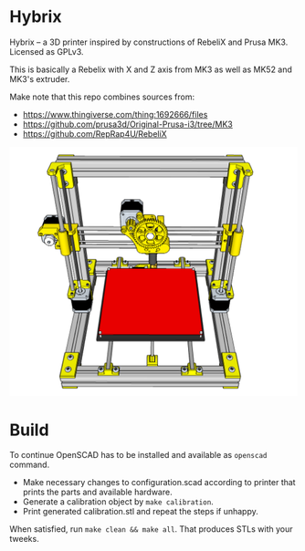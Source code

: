 Hybrix
=======
Hybrix – a 3D printer inspired by constructions of RebeliX and Prusa MK3. Licensed as GPLv3. 

This is basically a Rebelix with X and Z axis from MK3 as well as MK52 and MK3's extruder.

Make note that this repo combines sources from:

 - https://www.thingiverse.com/thing:1692666/files
 - https://github.com/prusa3d/Original-Prusa-i3/tree/MK3
 - https://github.com/RepRap4U/RebeliX

![RebeliX](Rebelix_render.png "Preview of assembled printer" )

Build
=====

To continue OpenSCAD has to be installed and available as `openscad` command.

* Make necessary changes to configuration.scad according to printer that prints the parts and available hardware. 
* Generate a calibration object by `make calibration`.
* Print generated calibration.stl and repeat the steps if unhappy.

When satisfied, run `make clean && make all`. That produces STLs with your tweeks.

